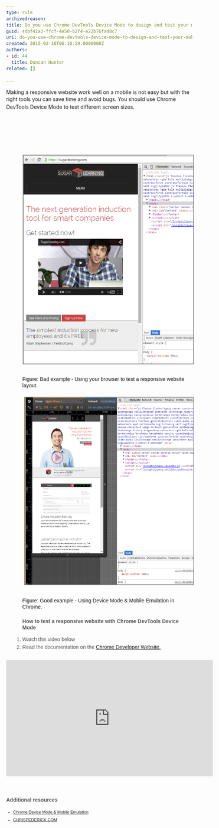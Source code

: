 ```yaml
---
type: rule
archivedreason: 
title: Do you use Chrome DevTools Device Mode to design and test your mobile views?
guid: 4dbf41a3-ffcf-4e50-b2f4-e22b76fad8c7
uri: do-you-use-chrome-devtools-device-mode-to-design-and-test-your-mobile-views
created: 2015-02-16T06:10:29.0000000Z
authors:
- id: 44
  title: Duncan Hunter
related: []

---
```



Making a responsive​ website work well on a mobile is not easy but with the right tools you can save time and avoid bugs. <span style="line-height:1.6;">​You should use </span>Chrome DevTools Device Mode ​to test different screen sizes.​<br><blockquote style="border:medium;margin-left:40px;"></blockquote><div><br> </div>
<br><excerpt class='endintro'></excerpt><br>
<blockquote style="margin:0px 0px 0px 40px;padding:0px;border:medium;"><p><span style="line-height:20px;">​​​<img src="bad-rules-testing-responsivewebsites.jpg" alt="" style="margin:5px;width:495px;height:568px;" /></span></p></blockquote><dl class="bad" style="margin:0px;line-height:17px;padding-top:10px;padding-bottom:10px;padding-left:20px;font-family:arial, helvetica, sans-serif;"><dd style="padding-bottom:7px;padding-left:1.7em;margin-top:-2px;margin-left:0px;">Figure: Bad example - Using your browser to test a responsive website layout.<br>​<img alt="2015-02-16_17-44-01.jpg" src="2015-02-16_17-44-01.jpg" style="margin:5px;width:500px;height:510px;" /><br></dd></dl><dl class="good" style="margin:0px;padding-top:10px;padding-bottom:10px;padding-left:20px;"><dd style="line-height:17px;padding-bottom:7px;padding-left:1.7em;font-family:arial, helvetica, sans-serif;margin-top:-2px;margin-left:0px;">Figure: Good example - Using Device Mode & Mobile Emulation in Chrome.</dd><ul><font color="#555555" face="arial, helvetica, sans-serif"><strong>How to test a responsive website with Chrome DevTools Device Mode </strong></font></ul><span style="line-height:21px;font-family:arial, helvetica, sans-serif;"><ol><li style="color:#555555;">Watch this video below​</li><li style="color:#555555;">Read the documentation on the <a href="https://developer.chrome.com/devtools/docs/device-mode">Chrome Developer Website.​</a></li></ol></span></dl><div class="ms-rtestate-read ms-rte-embedcode ms-rte-embedil ms-rtestate-notify" unselectable="on"><iframe width="560" height="315" src="https://www.youtube.com/embed/FrAZWiMWRa4" frameborder="0"></iframe> </div><br><br><span style="line-height:21px;font-family:arial, helvetica, sans-serif;"><span style="color:#555555;"><strong>​Additional resources</strong></span><font color="#555555"><span style="font-size:11px;"><br></span></font></span><span style="line-height:21px;font-family:arial, helvetica, sans-serif;font-size:11px;"><ul><li><a href="https://developer.chrome.com/devtools/docs/device-mode">Chrome Device Mode & Mobile Emulation​​</a><span> </span></li><li><span><a href="http://chrispederick.com/work/web-developer/">CHRISPEDERICK.COM​​</a><br></span></li></ul></span>​<br><br>



